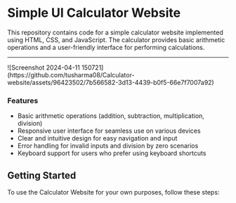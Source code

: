 # Simple UI Calculator Website

This repository contains code for a simple calculator website implemented using HTML, CSS, and JavaScript. The calculator provides basic arithmetic operations and a user-friendly interface for performing calculations.
<hr>
![Screenshot 2024-04-11 150721](https://github.com/tusharma08/Calculator-website/assets/96423502/7b566582-3d13-4439-b0f5-66e7f7007a92)

### Features

- Basic arithmetic operations (addition, subtraction, multiplication, division)
- Responsive user interface for seamless use on various devices
- Clear and intuitive design for easy navigation and input
- Error handling for invalid inputs and division by zero scenarios
- Keyboard support for users who prefer using keyboard shortcuts

## Getting Started

To use the Calculator Website for your own purposes, follow these steps:

